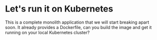 # Let's run it on Kubernetes

This is a complete monolith application that we will start breaking apart soon.
It already provides a Dockerfile, can you build the image and get it running on
your local Kubernetes cluster?

